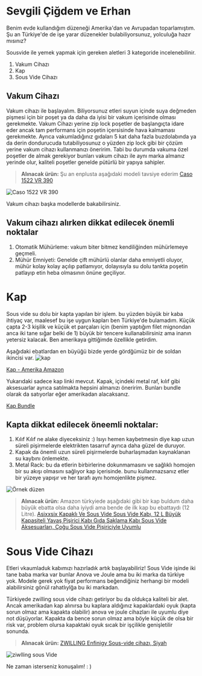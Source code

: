 # Sevgili Çiğdem ve Erhan

Benim evde kullandığım düzeneği Amerika'dan ve Avrupadan toparlamıştım. Şu an Türkiye'de de işe yarar düzenekler bulabiliyorsunuz, yolculuğa hazır mısınız?

Sousvide ile yemek yapmak için gereken aletleri 3 kategoride incelenebilinir.

1.  Vakum Cihazı
1.  Kap
1.  Sous Vide Cihazı 

## Vakum Cihazı
Vakum cihazı ile başlayalım. Biliyorsunuz etleri suyun içinde suya değmeden pişmesi için bir poşet ya da daha da iyisi bir vakum içerisinde olması gerekmekte. Vakum Cihazı yerine zip lock poşetler de başlangıçta idare eder ancak tam performans için poşetin içersisinde hava kalmaması gerekmekte. Ayrıca vakumladığınız gıdaları 5 kat daha fazla buzdolabında ya da derin dondurucuda tutabiliyosunuz o yüzden zip lock gibi bir çözüm yerine vakum cihazı kullanmanızı öneririm. Tabi bu durumda vakuma özel poşetler de almak gerekiyor bunları vakum cihazı ile aynı marka almanız yerinde olur, kaliteli poşetler genelde pütürlü bir yapıya sahipler. 

> **Alınacak ürün:**  Şu an enplusta aşağıdaki modeli tavsiye ederim [Caso 1522 VR 390](https://www.enplus.com.tr/caso-1522-vr-390-advanced-vakum-makinesi-21530?_gl=1*782j6r*_up*MQ..*_gs*MQ..&gclid=CjwKCAjwruXBBhArEiwACBRtHVLk3EYHy-c3j26gAlB7LyuCfLDmA1rLLW_BxbLfCW8yUOwVPs7yIxoCR8MQAvD_BwE&gbraid=0AAAAADBLsKHoACRbec9X7bR9vfJnkEoA7)

![Caso 1522 VR 390](https://caso-design.de/media/thumbs/48/41/301a408259d33392246c01d06de11728d4f9/500x_crop=center;format=webp/managed/cc/be/ccbed0395d40de25b4faac450c3797b5/1522_vr390advanced_main06_EN_1400px.jpg.thumb.webp)

Vakum cihazı başka modellerde bakabilirsiniz.

## Vakum cihazı alırken dikkat edilecek önemli noktalar

1. Otomatik Mühürleme: vakum biter bitmez kendiliğinden mühürlemeye geçmeli.
1. Mühür Emniyeti: Genelde çift mühürlü olanlar daha emniyetli oluyor, mühür kolay kolay açılıp patlamıyor, dolayısıyla su dolu tankta poşetin patlayıp etin heba olmasının önüne geçiliyor. 

# Kap
Sous vide su dolu bir kapta yapılan bir işlem. bu yüzden büyük bir kaba ihtiyaç var, maalesef bu işe uygun kapları ben Türkiye'de bulamadım. Küçük çapta 2-3 kişilik ve küçük et parçaları için (benim yaptığım filet mignondan anca iki tane sığar belki de 1) büyük bir tencere kullanabilirsiniz ama inanın yetersiz kalacak. Ben amerikaya gittiğimde özellikle getirdim. 

Aşağıdaki ebatlardan en büyüğü bizde yerde gördğümüz bir de soldan ikincisi var. 
![kap](https://m.media-amazon.com/images/I/81a2bzZouML._AC_SX679_.jpg)

[Kap - Amerika Amazon](https://www.amazon.com/LIPAVI-Sous-Vide-Container-Polycarbonate/dp/B014U596GO?th=1)

Yukarıdaki sadece kap linki mevcut. Kapak, içindeki metal raf, kılıf gibi aksesuarlar ayrıca satılmakta hepsini almanızı öneririm. Bunları bundle olarak da satıyorlar eğer amerikadan alacaksanız.

[Kap Bundle](https://www.amazon.com/dp/B07T8K6J1F/ref=sspa_dk_detail_1?pd_rd_i=B07T8K6J1F&pd_rd_w=MNeOJ&content-id=amzn1.sym.386c274b-4bfe-4421-9052-a1a56db557ab&pf_rd_p=386c274b-4bfe-4421-9052-a1a56db557ab&pf_rd_r=4VZRGE568N6SXS0W8T7X&pd_rd_wg=CCKjq&pd_rd_r=a671df62-5668-4545-bd7d-8705d43131b2&s=kitchen&sp_csd=d2lkZ2V0TmFtZT1zcF9kZXRhaWxfdGhlbWF0aWM&th=1)

## Kapta dikkat edilecek öneemli noktalar:
1. Kılıf Kılıf ne alake diyeceksiniz :) Isıyı hemen kaybetmesin diye kap uzun süreli pişirmelerde elektrikten tasarruf ayrıca daha güzel de duruyor. 
1. Kapak da önemli uzun süreli pişirmelerde buharlaşmadan kaynaklanan su kaybını önlemekte.
1. Metal Rack: bu da etlerin birbirlerine dokunmamasını ve sağlıklı homojen bir su akışı olmasını sağlıyor kap içerisinde. bunu kullanmazsanız etler bir yüzeye yapışır ve her  tarafı aynı homojenlikte pişmez.

![Örnek düzen](https://m.media-amazon.com/images/S/aplus-media/sc/b9872083-3db3-4bd8-9a10-2b15c48a83c4.__CR4,0,2984,1846_PT0_SX970_V1___.jpg)


> **Alınacak ürün:** Amazon türkyiede aşağıdaki gibi bir kap buldum daha büyük ebatta olsa daha iyiydi ama bende de ilk kap bu ebattaydı (12 Litre). 
[Asixxsix Kapaklı Ve Sous Vide Sous Vide Kabı, 12 L Büyük Kapasiteli Yavaş Pişirici Kabı Gıda Saklama Kabı Sous Vide Aksesuarları, Çoğu Sous Vide Pişiriciyle Uyumlu](https://www.amazon.com.tr/Asixxsix-Kapasiteli-Pi%C5%9Firici-Aksesuarlar%C4%B1-Pi%C5%9Firiciyle/dp/B0DPKZ97QM/ref=sr_1_7?crid=36U85FQUO6NHF&dib=eyJ2IjoiMSJ9.1S4YZg7HbPl56ACneL-GMKvwbTj1jIT5TLXQgRvzEUSMPkeJNcH8jJr7YrCFyD-mc-RYErRbV63uHNRwzeStg9PfunG1DmNQCTYoiIggmo0713vrnKUgqHLWaqpaOzO8vIxOC_YViqkZebt-Nb5ds3x7kRAxuvFdgdK-ie3C5WQX6L3RbLrEyIPhRP9oP_s-OnbN8gkICWMPOf5IKjJd5jEN6LoN2lHAApYJAsY_N-aRzoF1ATgvCeY1IBuAvu_X7sp7FVBIdU5Xn-TOzDnRIccat6TKa6gHhtdMitijyuM.MpJKN30Zd-wuBCQy5UavGTibyUQIqMdGQzmtsFSS4mo&dib_tag=se&keywords=sous+vide+kap&qid=1748626257&sprefix=sous+vide+ka%2Caps%2C115&sr=8-7)


# Sous Vide Cihazı

Etleri vkaumladuk kabımızı hazırladık artık başlayabiliriz! Sous Vide işinde iki tane baba marka var bunlar Anova ve Joule ama bu iki marka da türkiye yok. Modele gerek yok fiyat performans beğendiğiniz herhangi bir modeli alabilirsiniz gönül rahatlıylğa bu iki markadan.

Türkiyede zwilling sous vide cihazı getiriyor bu da oldukça kaliteli bir alet. Ancak amerikadan kap alınırsa bu kaplara aldığınız kapaklardaki oyuk (kapta sorun olmaz ama kapakta olabilir) anova ve joule cihazları ile uyumlu diye not düşüyorlar. Kapakta da bence sorun olmaz ama böyle küçük de olsa bir risk var, problem olursa kapaktaki oyuk sıcak bir işçilikle genişletilir sonunda.

> **Alınacak ürün:** [ZWILLING Enfinigy Sous-vide cihazı, Siyah](https://www.zwilling.com/tr/zwilling-enfinigy-sous-vide-cihazi-siyah-53102-801-0/53102-801-0.html)

![ziwlling sous Vide](https://www.zwilling.com/dw/image/v2/BCGV_PRD/on/demandware.static/-/Sites-zwilling-master-catalog/default/dw12c01cc3/images/large/531028010_4.jpg?sw=1350)

Ne zaman isterseniz konuşalım! : )